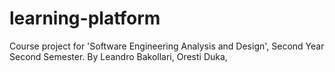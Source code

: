 # learning-platform
Course project for 'Software Engineering Analysis and Design', Second Year Second Semester. 
By Leandro Bakollari, Oresti Duka, 
